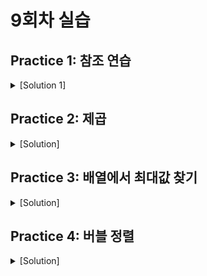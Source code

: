 # 9회차 실습

## Practice 1: 참조 연습

<details>
<summary>[Solution 1]</summary>

```C
#include <stdio.h>

int main() {
	int num1 = 10;
	int num2 = 20;

	int *ptr1 = &num1;
	int *ptr2 = &num2;

	printf("*ptr1: %d, *ptr2: %d\n", *ptr1, *ptr2);

	*ptr1 += 30;
	*ptr2 -= 15;

	printf("*ptr1: %d, *ptr2: %d\n", *ptr1, *ptr2);

	int *temp = ptr1;
	ptr1 = ptr2;
	ptr2 = temp;

	printf("*ptr1: %d, *ptr2: %d\n", *ptr1, *ptr2);

	return 0;
}
```

</details>

## Practice 2: 제곱

<details>
<summary>[Solution]</summary>

```C
#include <stdio.h>

void power(int *ptr) {
	*ptr *= *ptr;
}

int main() {
	int num;
	printf("정수를 입력하세요: ");
	scanf("%d", &num);

	printf("입력받은 수: %d\n", num);

	power(&num);

	printf("제곱 함수 처리 후: %d\n", num);

	return 0;
}
```

</details>

## Practice 3: 배열에서 최대값 찾기

<details>
<summary>[Solution]</summary>

```C
#include <stdio.h>

void findLargest(int *ptr, int *large) {
	*large = ptr[0];
	for (int i = 0; i < 5; i++) {
		*large = ptr[i] > *large ? ptr[i] : *large;
	}
}

int main() {
	int arr[5];
	int large;
	printf("배열의 요소를 입력하세요\n");
	for (int i = 0; i < 5; i++) {
		scanf("%d", &arr[i]);
	}

	printf("배열 내 숫자: ");
	for (int i = 0; i < 5; i++) {
		printf("%d ", arr[i]);
	}
	printf("\n");

	findLargest(arr, &large);

	printf("가장 큰 숫자: %d\n", large);

	return 0;
}
```

</details>

## Practice 4: 버블 정렬

<details>
<summary>[Solution]</summary>

```C
#include <stdio.h>

void bubbleSort(int *arr) {
	for (int i = 0; i < 7 - 1; i++) {
		for (int j = 0; j < 7 - i - 1; j++) {
			if (arr[j] > arr[j + 1]) {
				int temp = arr[j];
				arr[j] = arr[j + 1];
				arr[j + 1] = temp;
			}
		}
	}
}

int main() {
	int arr[7];
	printf("정렬 전 arr: ");
	for (int i = 0; i < 7; i++) {
		scanf("%d", &arr[i]);
	}

	bubbleSort(arr);

	printf("정렬 후 arr: ");
	for (int i = 0; i < 7; i++) {
		printf("%d ", arr[i]);
	}

	return 0;
}
```

</details>
